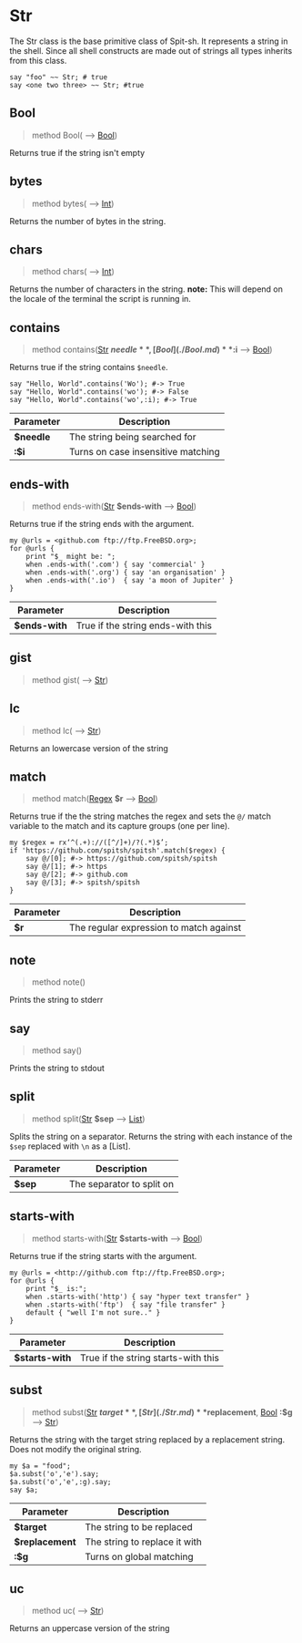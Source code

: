 # Str
 The Str class is the base primitive class of Spit-sh. It represents a string in the shell. Since all shell constructs are made out of strings all types inherits from this class.
```perl6
say "foo" ~~ Str; # true
say <one two three> ~~ Str; #true
```
## Bool
>method Bool( ⟶ [Bool](./Bool.md))


 Returns true if the string isn't empty
## bytes
>method bytes( ⟶ [Int](./Int.md))


 Returns the number of bytes in the string.
## chars
>method chars( ⟶ [Int](./Int.md))


 Returns the number of characters in the string. **note:** This will depend on the locale of the terminal the script is running in.
## contains
>method contains([Str](./Str.md) **$needle**, [Bool](./Bool.md) **:$i** ⟶ [Bool](./Bool.md))


 Returns true if the string contains `$needle`.
```perl6
say "Hello, World".contains('Wo'); #-> True
say "Hello, World".contains('wo'); #-> False
say "Hello, World".contains('wo',:i); #-> True
```

|Parameter|Description|
|---------|-----------|
|**$needle**| The string being searched for|
|**:$i**| Turns on case insensitive matching|
## ends-with
>method ends-with([Str](./Str.md) **$ends-with** ⟶ [Bool](./Bool.md))


 Returns true if the string ends with the argument.
```perl6
my @urls = <github.com ftp://ftp.FreeBSD.org>;
for @urls {
    print "$_ might be: ";
    when .ends-with('.com') { say 'commercial' }
    when .ends-with('.org') { say 'an organisation' }
    when .ends-with('.io')  { say 'a moon of Jupiter' }
}
```

|Parameter|Description|
|---------|-----------|
|**$ends-with**| True if the string ends-with this|
## gist
>method gist( ⟶ [Str](./Str.md))


## lc
>method lc( ⟶ [Str](./Str.md))


 Returns an lowercase version of the string
## match
>method match([Regex](./Regex.md) **$r** ⟶ [Bool](./Bool.md))


 Returns true if the the string matches the regex and sets the `@/` match variable to the match and its capture groups (one per line).
```perl6
my $regex = rx‘^(.+)://([^/]+)/?(.*)$’;
if 'https://github.com/spitsh/spitsh'.match($regex) {
    say @/[0]; #-> https://github.com/spitsh/spitsh
    say @/[1]; #-> https
    say @/[2]; #-> github.com
    say @/[3]; #-> spitsh/spitsh
}
```

|Parameter|Description|
|---------|-----------|
|**$r**| The regular expression to match against|
## note
>method note()


 Prints the string to stderr
## say
>method say()


 Prints the string to stdout
## split
>method split([Str](./Str.md) **$sep** ⟶ [List](./List.md))


 Splits the string on a separator. Returns the string with each instance of the `$sep` replaced with `\n` as a [List].

|Parameter|Description|
|---------|-----------|
|**$sep**| The separator to split on|
## starts-with
>method starts-with([Str](./Str.md) **$starts-with** ⟶ [Bool](./Bool.md))


 Returns true if the string starts with the argument.
```perl6
my @urls = <http://github.com ftp://ftp.FreeBSD.org>;
for @urls {
    print "$_ is:";
    when .starts-with('http') { say "hyper text transfer" }
    when .starts-with('ftp')  { say "file transfer" }
    default { "well I'm not sure.." }
}
```

|Parameter|Description|
|---------|-----------|
|**$starts-with**| True if the string starts-with this|
## subst
>method subst([Str](./Str.md) **$target**, [Str](./Str.md) **$replacement**, [Bool](./Bool.md) **:$g** ⟶ [Str](./Str.md))


 Returns the string with the target string replaced by a replacement string. Does not modify the original string.
```perl6
my $a = "food";
$a.subst('o','e').say;
$a.subst('o','e',:g).say;
say $a;
```

|Parameter|Description|
|---------|-----------|
|**$target**| The string to be replaced|
|**$replacement**| The string to replace it with|
|**:$g**| Turns on global matching|
## uc
>method uc( ⟶ [Str](./Str.md))


 Returns an uppercase version of the string
